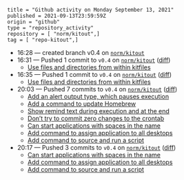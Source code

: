 ```
title = "Github activity on Monday September 13, 2021"
published = 2021-09-13T23:59:59Z
origin = "github"
type = "repository_activity"
repository = [ "norm/kitout",]
tag = [ "repo-kitout",]
```

* 16:28 — created branch v0.4 on [`norm/kitout`](https://github.com/norm/kitout)
* 16:31 — Pushed 1 commit to `v0.4` on [`norm/kitout`](https://github.com/norm/kitout) ([diff](https://github.com/norm/kitout/compare/eceb48d36b7224bbfdc60a3a3811fb6e1c7205d3..999050bad369c002499cfe2c80dab3c52e0db7d1))
  * [Use files and directories from within kitfiles](https://github.com/norm/kitout/commit/999050bad369c002499cfe2c80dab3c52e0db7d1)
* 16:35 — Pushed 1 commit to `v0.4` on [`norm/kitout`](https://github.com/norm/kitout) ([diff](https://github.com/norm/kitout/compare/999050bad369c002499cfe2c80dab3c52e0db7d1..c5c7e262019ae956d05ae540d6adce1f880fca20))
  * [Use files and directories from within kitfiles](https://github.com/norm/kitout/commit/c5c7e262019ae956d05ae540d6adce1f880fca20)
* 20:03 — Pushed 7 commits to `v0.4` on [`norm/kitout`](https://github.com/norm/kitout) ([diff](https://github.com/norm/kitout/compare/c5c7e262019ae956d05ae540d6adce1f880fca20..4241a6f175bbfec786c98787e19d8767531959b1))
  * [Add an alert output type, which pauses execution](https://github.com/norm/kitout/commit/2f7bc7f65edb898670e7a920f915389ab10d79ff)
  * [Add a command to update Homebrew](https://github.com/norm/kitout/commit/16d1e63d6e9c2afdefeff336304b64fa69c862a6)
  * [Show remind text during execution and at the end](https://github.com/norm/kitout/commit/9b6f1e43523f86c58fda258982a4141623ab8a50)
  * [Don’t try to commit zero changes to the crontab](https://github.com/norm/kitout/commit/d0e2263632c85421e8e32c89694569df1f592ed9)
  * [Can start applications with spaces in the name](https://github.com/norm/kitout/commit/ffaaec9e40383689aaac0d64fbe65a99872fed31)
  * [Add command to assign application to all desktops](https://github.com/norm/kitout/commit/b88843bcdadc3312301d1fa12261ea69ce5ea2bc)
  * [Add command to source and run a script](https://github.com/norm/kitout/commit/4241a6f175bbfec786c98787e19d8767531959b1)
* 20:17 — Pushed 3 commits to `v0.4` on [`norm/kitout`](https://github.com/norm/kitout) ([diff](https://github.com/norm/kitout/compare/4241a6f175bbfec786c98787e19d8767531959b1..856c42048a8b33aa0bf354d3fe1a167ef4853500))
  * [Can start applications with spaces in the name](https://github.com/norm/kitout/commit/27267798dc7ba4c5b4ceef1cd73ab6c2ec44175f)
  * [Add command to assign application to all desktops](https://github.com/norm/kitout/commit/b69ad235c4a83b27fa2345e298b2d219e50d4b8b)
  * [Add command to source and run a script](https://github.com/norm/kitout/commit/856c42048a8b33aa0bf354d3fe1a167ef4853500)
